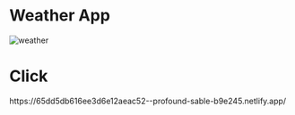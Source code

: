 <h1>Weather App</h1>  

![weather](https://github.com/tharukanadu/Weather-app/assets/91652221/0e11c9d8-3239-473e-9c25-bdceb0baa83f)

<h1>Click </h1> https://65dd5db616ee3d6e12aeac52--profound-sable-b9e245.netlify.app/
